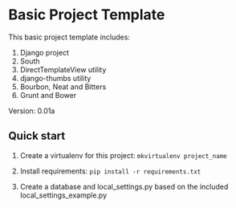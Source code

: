 # Basic Project Template

This basic project template includes:

1. Django project
2. South
3. DirectTemplateView utility
4. django-thumbs utility
5. Bourbon, Neat and Bitters
6. Grunt and Bower

Version: 0.01a

Quick start
-----------

1. Create a virtualenv for this project: `mkvirtualenv project_name`

2. Install requirements: `pip install -r requirements.txt`

3. Create a database and local_settings.py based on the included local_settings_example.py